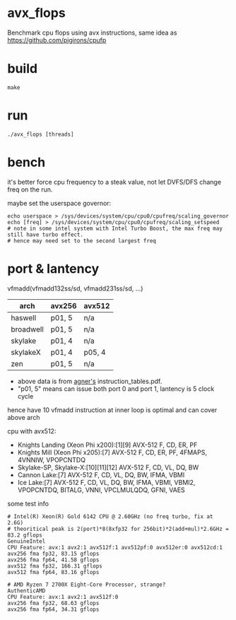 # avx_flops
Benchmark cpu flops using avx instructions, same idea as https://github.com/pigirons/cpufp

# build
```
make
```

# run
```
./avx_flops [threads]
```

# bench
it's better force cpu frequency to a steak value, not let DVFS/DFS change freq on the run.

maybe set the userspace governor:
```
echo userspace > /sys/devices/system/cpu/cpu0/cpufreq/scaling_governor
echo [freq] > /sys/devices/system/cpu/cpu0/cpufreq/scaling_setspeed
# note in some intel system with Intel Turbo Boost, the max freq may still have turbo effect.
# hence may need set to the second largest freq
```

# port & lantency
vfmadd(vfmadd132ss/sd, vfmadd231ss/sd, ...)

   arch       |  avx256 | avx512 
 -------------|---------|---------
  haswell     |  p01, 5 |   n/a
  broadwell   |  p01, 5 |   n/a
  skylake     |  p01, 4 |   n/a
  skylakeX    |  p01, 4 | p05, 4
  zen         |  p01, 5 |   n/a

* above data is from [agner's](https://www.agner.org/optimize/) instruction_tables.pdf. 
* "p01, 5" means can issue both port 0 and port 1, lantency is 5 clock cycle

hence have 10 vfmadd instruction at inner loop is optimal and can cover above arch

cpu with avx512:
* Knights Landing (Xeon Phi x200):[1][9] AVX-512 F, CD, ER, PF
* Knights Mill (Xeon Phi x205):[7] AVX-512 F, CD, ER, PF, 4FMAPS, 4VNNIW, VPOPCNTDQ
* Skylake-SP, Skylake-X:[10][11][12] AVX-512 F, CD, VL, DQ, BW
* Cannon Lake:[7] AVX-512 F, CD, VL, DQ, BW, IFMA, VBMI
* Ice Lake:[7] AVX-512 F, CD, VL, DQ, BW, IFMA, VBMI, VBMI2, VPOPCNTDQ, BITALG, VNNI, VPCLMULQDQ, GFNI, VAES

some test info
```
# Intel(R) Xeon(R) Gold 6142 CPU @ 2.60GHz (no freq turbo, fix at 2.6G)
# theoritical peak is 2(port)*8(8xfp32 for 256bit)*2(add+mul)*2.6GHz = 83.2 gflops
GenuineIntel
CPU Feature: avx:1 avx2:1 avx512f:1 avx512pf:0 avx512er:0 avx512cd:1
avx256 fma fp32, 83.15 gflops
avx256 fma fp64, 41.58 gflops
avx512 fma fp32, 166.31 gflops
avx512 fma fp64, 83.16 gflops

# AMD Ryzen 7 2700X Eight-Core Processor, strange?
AuthenticAMD
CPU Feature: avx:1 avx2:1 avx512f:0 
avx256 fma fp32, 68.63 gflops
avx256 fma fp64, 34.31 gflops

```